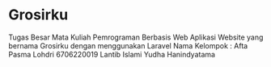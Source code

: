 # Grosirku
Tugas Besar Mata Kuliah Pemrograman Berbasis Web Aplikasi Website yang bernama Grosirku dengan menggunakan Laravel
Nama Kelompok :
Afta Pasma Lohdri 6706220019
Lantib Islami
Yudha Hanindyatama
